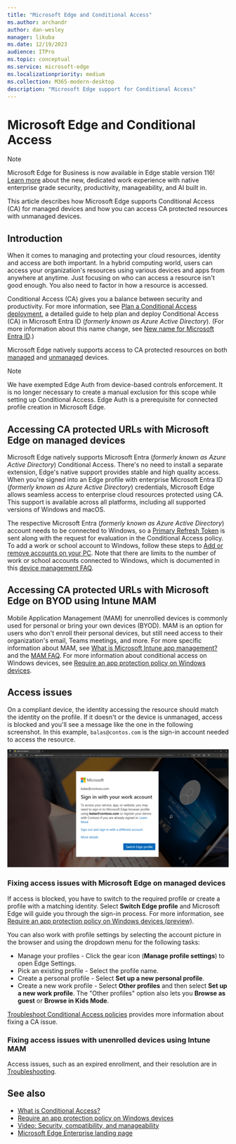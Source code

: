 ```yaml
---
title: "Microsoft Edge and Conditional Access"
ms.author: archandr
author: dan-wesley
manager: likuba
ms.date: 12/19/2023
audience: ITPro
ms.topic: conceptual
ms.service: microsoft-edge
ms.localizationpriority: medium
ms.collection: M365-modern-desktop
description: "Microsoft Edge support for Conditional Access"
---
```


# Microsoft Edge and Conditional Access

> [!NOTE]
> Microsoft Edge for Business is now available in Edge stable version 116! [Learn more](https://techcommunity.microsoft.com/t5/microsoft-edge-insider/microsoft-edge-for-business-faq/ba-p/3891837) about the new, dedicated work experience with native enterprise grade security, productivity, manageability, and AI built in.
  
This article describes how Microsoft Edge supports Conditional Access (CA) for managed devices and how you can access CA protected resources with unmanaged devices.

## Introduction

When it comes to managing and protecting your cloud resources, identity and access are both important. In a hybrid computing world, users can access your organization's resources using various devices and apps from anywhere at anytime. Just focusing on who can access a resource isn't good enough. You also need to factor in how a resource is accessed.

Conditional Access (CA) gives you a balance between security and productivity. For more information, see [Plan a Conditional Access deployment](/azure/active-directory/conditional-access/plan-conditional-access), a detailed guide to help plan and deploy Conditional Access (CA) in Microsoft Entra ID (*formerly known as Azure Active Directory*). (For more information about this name change, see [New name for Microsoft Entra ID](/azure/active-directory/fundamentals/new-name).)

Microsoft Edge natively supports access to CA protected resources on both [managed](#accessing-ca-protected-urls-with-microsoft-edge-on-managed-devices) and [unmanaged](#accessing-ca-protected-urls-with-microsoft-edge-on-byod-using-intune-mam) devices.

> [!NOTE]
> We have exempted Edge Auth from device-based controls enforcement. It is no longer necessary to create a manual exclusion for this scope while setting up Conditional Access. Edge Auth is a prerequisite for connected profile creation in Microsoft Edge.

## Accessing CA protected URLs with Microsoft Edge on managed devices

Microsoft Edge natively supports Microsoft Entra (*formerly known as Azure Active Directory*) Conditional Access. There's no need to install a separate extension, Edge's native support provides stable and high quality access. When you're signed into an Edge profile with enterprise Microsoft Entra ID (*formerly known as Azure Active Directory*) credentials, Microsoft Edge allows seamless access to enterprise cloud resources protected using CA. This support is available across all platforms, including all supported versions of Windows and macOS.

The respective Microsoft Entra (*formerly known as Azure Active Directory*) account needs to be connected to Windows, so a [Primary Refresh Token](/azure/active-directory/devices/concept-primary-refresh-token) is sent along with the request for evaluation in the Conditional Access policy. To add a work or school account to Windows, follow these steps to [Add or remove accounts on your PC](https://support.microsoft.com/windows/add-or-remove-accounts-on-your-pc-104dc19f-6430-4b49-6a2b-e4dbd1dcdf32#WindowsVersion=Windows_10). Note that there are limits to the number of work or school accounts connected to Windows, which is documented in this [device management FAQ](/azure/active-directory/devices/faq#i-can-t-add-more-than-3-azure-ad-user-accounts-under-the-same-user-session-on-a-windows-10-11-device--why).

## Accessing CA protected URLs with Microsoft Edge on BYOD using Intune MAM

Mobile Application Management (MAM) for unenrolled devices is commonly used for personal or bring your own devices (BYOD). MAM is an option for users who don't enroll their personal devices, but still need access to their organization's email, Teams meetings, and more. For more specific information about MAM, see [What is Microsoft Intune app management?](/mem/intune/apps/app-management) and the [MAM FAQ](/mem/intune/fundamentals/deployment-guide-enrollment-mamwe). For more information about conditional access on Windows devices, see [Require an app protection policy on Windows devices](/azure/active-directory/conditional-access/how-to-app-protection-policy-windows).

## Access issues

On a compliant device, the identity accessing the resource should match the identity on the profile. If it doesn't or the device is unmanaged, access is blocked and you'll see a message like the one in the following screenshot. In this example, `balas@contos.com` is the sign-in account needed to access the resource.

![Conditional access message in browser](./media/edge-security/microsoft-edge-security-conditional-access.png)

### Fixing access issues with Microsoft Edge on managed devices

If access is blocked, you have to switch to the required profile or create a profile with a matching identity. Select **Switch Edge profile** and Microsoft Edge will guide you through the sign-in process. For more information, see [Require an app protection policy on Windows devices (preview)](/azure/active-directory/conditional-access/how-to-app-protection-policy-windows).

You can also work with profile settings by selecting the account picture in the browser and using the dropdown menu for the following tasks:

- Manage your profiles - Click the gear icon (**Manage profile settings**) to open Edge Settings.
- Pick an existing profile - Select the profile name.
- Create a personal profile - Select **Set up a new personal profile**.
- Create a new work profile - Select **Other profiles** and then select **Set up a new work profile**. The "Other profiles" option also lets you **Browse as guest** or **Browse in Kids Mode**.

[Troubleshoot Conditional Access policies](/azure/active-directory/conditional-access/plan-conditional-access#troubleshoot-conditional-access-policies) provides more information about fixing a CA issue.

### Fixing access issues with unenrolled devices using Intune MAM

Access issues, such as an expired enrollment, and their resolution are in [Troubleshooting](/azure/active-directory/conditional-access/how-to-app-protection-policy-windows#troubleshooting).

## See also

- [What is Conditional Access?](/azure/active-directory/conditional-access/overview)
- [Require an app protection policy on Windows devices](/azure/active-directory/conditional-access/how-to-app-protection-policy-windows)
- [Video: Security, compatibility, and manageability](/deployedge/microsoft-edge-video-security-compatibility-manageability)
- [Microsoft Edge Enterprise landing page](https://aka.ms/EdgeEnterprise)
